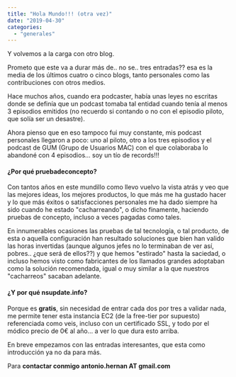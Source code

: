 ```yaml
---
title: "Hola Mundo!!! (otra vez)"
date: "2019-04-30"
categories: 
  - "generales"
---
```


Y volvemos a la carga con otro blog.

Prometo que este va a durar más de.. no se.. tres entradas?? esa es la media de los últimos cuatro o cinco blogs, tanto personales como las contribuciones con otros medios.

Hace muchos años, cuando era podcaster, había unas leyes no escritas donde se definía que un podcast tomaba tal entidad cuando tenía al menos 3 episodios emitidos (no recuerdo si contando o no con el episodio piloto, que solía ser un desastre).

Ahora pienso que en eso tampoco fui muy constante, mis podcast personales llegaron a poco: uno al piloto, otro a los tres episodios y el podcast de GUM (Grupo de Usuarios MAC) con el que colaboraba lo abandoné con 4 episodios... soy un tío de records!!!

#### ¿Por qué **pruebadeconcepto**?

Con tantos años en este mundillo como llevo vuelvo la vista atrás y veo que las mejores ideas, los mejores productos, lo que más me ha gustado hacer y lo que más éxitos o satisfacciones personales me ha dado siempre ha sido cuando he estado "cacharreando", o dicho finamente, haciendo pruebas de concepto, incluso a veces pagadas como tales.

En innumerables ocasiones las pruebas de tal tecnología, o tal producto, de esta o aquella configuración han resultado soluciones que bien han valido las horas invertidas (aunque algunos jefes no lo terminaban de ver así, pobres.. ¿que será de ellos??) y que hemos "estirado" hasta la saciedad, o incluso hemos visto como fabricantes de los llamados grandes adoptaban como la solución recomendada, igual o muy similar a la que nuestros "cacharreos" sacaban adelante.

#### ¿Y por qué nsupdate.info?

Porque es **gratis**, sin necesidad de entrar cada dos por tres a validar nada, me permite tener esta instancia EC2 (de la free-tier por supuesto) referenciada como veis, incluso con un certificado SSL, y todo por el módico precio de 0€ al año... a ver lo que dura esto arriba.

En breve empezamos con las entradas interesantes, que esta como introducción ya no da para más.

Para **contactar conmigo antonio.hernan AT gmail.com**
